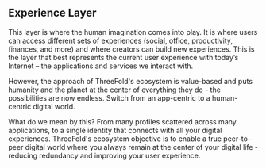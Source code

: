 ## Experience Layer

This layer is where the human imagination comes into play. It is where users can access different sets of experiences (social, office, productivity, finances, and more) and where creators can build new experiences. This is the layer that best represents the current user experience with today’s Internet – the applications and services we interact with. 

However, the approach of ThreeFold's ecosystem is value-based and puts humanity and the planet at the center of everything they do - the possibilities are now endless. Switch from an app-centric to a human-centric digital world. 

What do we mean by this? From many profiles scattered across many applications, to a single identity that connects with all your digital experiences. ThreeFold's ecosystem objective is to enable a true peer-to-peer digital world where you always remain at the center of your digital life - reducing redundancy and improving your user experience.